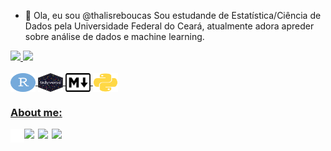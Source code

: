 - 👋 Ola, eu sou @thalisreboucas
Sou estudande de Estatística/Ciência de Dados pela Universidade Federal do Ceará, atualmente adora apreder sobre análise de dados e machine learning.
<!---
thalisreboucas/thalisreboucas is a ✨ special ✨ repository because its `README.md` (this file) appears on your GitHub profile.
You can click the Preview link to take a look at your changes.
--->

<div>
  <a href="https://github.com/thalisreboucas">
  <img height="180em" src="https://github-readme-stats.vercel.app/api?username=thalisreboucas&show_icons=true&theme=dark&include_all_commits=true&count_private=true"/>
  <img height="180em" src="https://github-readme-stats.vercel.app/api/top-langs/?username=thalisreboucas&layout=compact&langs_count=16&theme=dark"/>
<div>
  <div style="display: inline_block"><br>
  <img align="center" alt="Mau-R" height="30" width="40" src="https://raw.githubusercontent.com/devicons/devicon/2ae2a900d2f041da66e950e4d48052658d850630/icons/rstudio/rstudio-original.svg">
  <img align="center" alt="Mau-tidyverse" height="30" width="40" src="https://raw.githubusercontent.com/rstudio/hex-stickers/master/SVG/tidyverse.svg">
  <img align="center" alt="Mau-Markdown" height="30" width="40" src="https://raw.githubusercontent.com/dcurtis/markdown-mark/master/svg/markdown-mark.svg">
  <img align="center" alt="Mau-Python" height="30" width="40" src="https://raw.githubusercontent.com/devicons/devicon/2ae2a900d2f041da66e950e4d48052658d850630/icons/python/python-plain.svg">
</div>

### About me:

[<img align="left" width="22px" src="https://github.com/thalisreboucas/Portfolio/blob/main/static/images/logo_w.png"/>](https://thalis.netlify.app/)
[<img align="left" width="22px" src="https://cdn-icons-png.flaticon.com/512/1384/1384014.png"/>](https://www.linkedin.com/in/thalisreboucas/)
[<img align="left" width="22px" src="https://cdn-icons-png.flaticon.com/512/1384/1384015.png"/>](https://www.instagram.com/thalisreboucas/)
[<img align="left" width="22px" src="https://cdn-icons.flaticon.com/png/512/4138/premium/4138168.png?token=exp=1635271143~hmac=2fad5162042a45c4de2d9d5c99465dbe"/>](https://www.twitter.com/thalisreboucas/)
